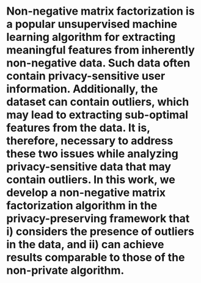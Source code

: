 # Non-negative matrix factorization is a popular unsupervised machine learning algorithm for extracting meaningful features from inherently non-negative data. Such data often contain privacy-sensitive user information. Additionally, the dataset can contain outliers, which may lead to extracting sub-optimal features from the data. It is, therefore, necessary to address these two issues while analyzing privacy-sensitive data that may contain outliers. In this work, we develop a non-negative matrix factorization algorithm in the privacy-preserving framework that i) considers the presence of outliers in the data, and ii) can achieve results comparable to those of the non-private algorithm. 
